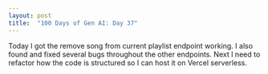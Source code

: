 ```yaml
---
layout: post
title:  "100 Days of Gen AI: Day 37"
---
```


Today I got the remove song from current playlist endpoint working. I also found and fixed several bugs throughout the other endpoints. Next I need to refactor how the code is structured so I can host it on Vercel serverless.